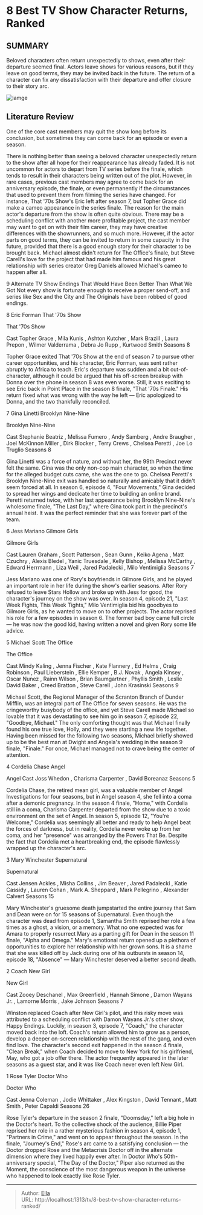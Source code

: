 # 8 Best TV Show Character Returns, Ranked


## SUMMARY 


 Beloved characters often return unexpectedly to shows, even after their departure seemed final. 
 Actors leave shows for various reasons, but if they leave on good terms, they may be invited back in the future. 
 The return of a character can fix any dissatisfaction with their departure and offer closure to their story arc. 

![iamge](https://static1.srcdn.com/wordpress/wp-content/uploads/2024/01/samantha-smith-as-mary-winchester-from-supernatural-steve-carell-as-michael-scott-from-the-office.jpg)

## Literature Review
One of the core cast members may quit the show long before its conclusion, but sometimes they can come back for an episode or even a season.




There is nothing better than seeing a beloved character unexpectedly return to the show after all hope for their reappearance has already faded. It is not uncommon for actors to depart from TV series before the finale, which tends to result in their characters being written out of the plot. However, in rare cases, previous cast members may agree to come back for an anniversary episode, the finale, or even permanently if the circumstances that used to prevent them from filming the series have changed. For instance, That &#39;70s Show&#39;s Eric left after season 7, but Topher Grace did make a cameo appearance in the series finale.
The reason for the main actor&#39;s departure from the show is often quite obvious. There may be a scheduling conflict with another more profitable project, the cast member may want to get on with their film career, they may have creative differences with the showrunners, and so much more. However, if the actor parts on good terms, they can be invited to return in some capacity in the future, provided that there is a good enough story for their character to be brought back. Michael almost didn&#39;t return for The Office&#39;s finale, but Steve Carell&#39;s love for the project that had made him famous and his great relationship with series creator Greg Daniels allowed Michael&#39;s cameo to happen after all.
            

 9 Alternate TV Show Endings That Would Have Been Better Than What We Got 
Not every show is fortunate enough to receive a proper send-off, and series like Sex and the City and The Originals have been robbed of good endings.



 8  Eric Forman 
That &#39;70s Show




 That &#39;70s Show 

 Cast   Topher Grace , Mila Kunis , Ashton Kutcher , Mark Brazill , Laura Prepon , Wilmer Valderrama , Debra Jo Rupp , Kurtwood Smith    Seasons   8    




Topher Grace exited That &#39;70s Show at the end of season 7 to pursue other career opportunities, and his character, Eric Forman, was sent rather abruptly to Africa to teach. Eric&#39;s departure was sudden and a bit out-of-character, although it could be argued that his off-screen breakup with Donna over the phone in season 8 was even worse. Still, it was exciting to see Eric back in Point Place in the season 8 finale, &#34;That &#39;70s Finale.&#34; His return fixed what was wrong with the way he left — Eric apologized to Donna, and the two thankfully reconciled. 




 7  Gina Linetti 
Brooklyn Nine-Nine
        

 Brooklyn Nine-Nine 

 Cast   Stephanie Beatriz , Melissa Fumero , Andy Samberg , Andre Braugher , Joel McKinnon Miller , Dirk Blocker , Terry Crews , Chelsea Peretti , Joe Lo Truglio    Seasons   8    




Gina Linetti was a force of nature, and without her, the 99th Precinct never felt the same. Gina was the only non-cop main character, so when the time for the alleged budget cuts came, she was the one to go. Chelsea Peretti&#39;s Brooklyn Nine-Nine exit was handled so naturally and amicably that it didn&#39;t seem forced at all. In season 6, episode 4, &#34;Four Movements,&#34; Gina decided to spread her wings and dedicate her time to building an online brand. Peretti returned twice, with her last appearance being Brooklyn Nine-Nine&#39;s wholesome finale, &#34;The Last Day,&#34; where Gina took part in the precinct&#39;s annual heist. It was the perfect reminder that she was forever part of the team.





 6  Jess Mariano 
Gilmore Girls
        

 Gilmore Girls 

 Cast   Lauren Graham , Scott Patterson , Sean Gunn , Keiko Agena , Matt Czuchry , Alexis Bledel , Yanic Truesdale , Kelly Bishop , Melissa McCarthy , Edward Herrmann , Liza Weil , Jared Padalecki , Milo Ventimiglia    Seasons   7    




Jess Mariano was one of Rory&#39;s boyfriends in Gilmore Girls, and he played an important role in her life during the show&#39;s earlier seasons. After Rory refused to leave Stars Hollow and broke up with Jess for good, the character&#39;s journey on the show was over. In season 4, episode 21, &#34;Last Week Fights, This Week Tights,&#34; Milo Ventimiglia bid his goodbyes to Gilmore Girls, as he wanted to move on to other projects. The actor reprised his role for a few episodes in season 6. The former bad boy came full circle — he was now the good kid, having written a novel and given Rory some life advice.





 5  Michael Scott 
The Office
        

 The Office 

 Cast   Mindy Kaling , Jenna Fischer , Kate Flannery , Ed Helms , Craig Robinson , Paul Lieberstein , Ellie Kemper , B.J. Novak , Angela Kinsey , Oscar Nunez , Rainn Wilson , Brian Baumgartner , Phyllis Smith , Leslie David Baker , Creed Bratton , Steve Carell , John Krasinski    Seasons   9    




Michael Scott, the Regional Manager of the Scranton Branch of Dunder Mifflin, was an integral part of The Office for seven seasons. He was the cringeworthy busybody of the office, and yet Steve Carell made Michael so lovable that it was devastating to see him go in season 7, episode 22, &#34;Goodbye, Michael.&#34; The only comforting thought was that Michael finally found his one true love, Holly, and they were starting a new life together. Having been missed for the following two seasons, Michael briefly showed up to be the best man at Dwight and Angela&#39;s wedding in the season 9 finale, &#34;Finale.&#34; For once, Michael managed not to crave being the center of attention.





 4  Cordelia Chase Angel



 Angel  Cast   Joss Whedon , Charisma Carpenter , David Boreanaz    Seasons   5    




Cordelia Chase, the retired mean girl, was a valuable member of Angel Investigations for four seasons, but in Angel season 4, she fell into a coma after a demonic pregnancy. In the season 4 finale, &#34;Home,&#34; with Cordelia still in a coma, Charisma Carpenter departed from the show due to a toxic environment on the set of Angel. In season 5, episode 12, &#34;You&#39;re Welcome,&#34; Cordelia was seemingly all better and ready to help Angel beat the forces of darkness, but in reality, Cordelia never woke up from her coma, and her &#34;presence&#34; was arranged by the Powers That Be. Despite the fact that Cordelia met a heartbreaking end, the episode flawlessly wrapped up the character&#39;s arc.





 3  Mary Winchester 
Supernatural
        

 Supernatural 

 Cast   Jensen Ackles , Misha Collins , Jim Beaver , Jared Padalecki , Katie Cassidy , Lauren Cohan , Mark A. Sheppard , Mark Pellegrino , Alexander Calvert    Seasons   15    




Mary Winchester&#39;s gruesome death jumpstarted the entire journey that Sam and Dean were on for 15 seasons of Supernatural. Even though the character was dead from episode 1, Samantha Smith reprised her role a few times as a ghost, a vision, or a memory. What no one expected was for Amara to properly resurrect Mary as a parting gift for Dean in the season 11 finale, &#34;Alpha and Omega.&#34; Mary&#39;s emotional return opened up a plethora of opportunities to explore her relationship with her grown sons. It is a shame that she was killed off by Jack during one of his outbursts in season 14, episode 18, &#34;Absence&#34; — Mary Winchester deserved a better second death.





 2  Coach 
New Girl
        

 New Girl 

 Cast   Zooey Deschanel , Max Greenfield , Hannah Simone , Damon Wayans Jr. , Lamorne Morris , Jake Johnson    Seasons   7    




Winston replaced Coach after New Girl&#39;s pilot, and this risky move was attributed to a scheduling conflict with Damon Wayans Jr.&#39;s other show, Happy Endings. Luckily, in season 3, episode 7, &#34;Coach,&#34; the character moved back into the loft. Coach&#39;s return allowed him to grow as a person, develop a deeper on-screen relationship with the rest of the gang, and even find love. The character&#39;s second exit happened in the season 4 finale, &#34;Clean Break,&#34; when Coach decided to move to New York for his girlfriend, May, who got a job offer there. The actor frequently appeared in the later seasons as a guest star, and it was like Coach never even left New Girl.





 1  Rose Tyler 
Doctor Who
        

 Doctor Who 

 Cast   Jenna Coleman , Jodie Whittaker , Alex Kingston , David Tennant , Matt Smith , Peter Capaldi    Seasons   26    




Rose Tyler&#39;s departure in the season 2 finale, &#34;Doomsday,&#34; left a big hole in the Doctor&#39;s heart. To the collective shock of the audience, Billie Piper reprised her role in a rather mysterious fashion in season 4, episode 1, &#34;Partners in Crime,&#34; and went on to appear throughout the season. In the finale, &#34;Journey&#39;s End,&#34; Rose&#39;s arc came to a satisfying conclusion — the Doctor dropped Rose and the Metacrisis Doctor off in the alternate dimension where they lived happily ever after. In Doctor Who&#39;s 50th-anniversary special, &#34;The Day of the Doctor,&#34; Piper also returned as the Moment, the conscience of the most dangerous weapon in the universe who happened to look exactly like Rose Tyler. 

---

> Author: [Ella](https://instagram.hk.cn/)  
> URL: http://localhost:1313/tv/8-best-tv-show-character-returns-ranked/  


